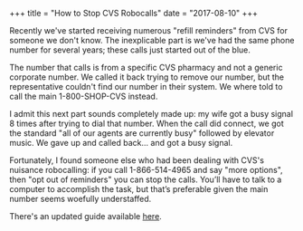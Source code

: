 +++
title = "How to Stop CVS Robocalls"
date = "2017-08-10"
+++

Recently we've started receiving numerous "refill reminders" from CVS for someone we don't know. The inexplicable part is we've had the same phone number for several years; these calls just started out of the blue.<!--more-->

The number that calls is from a specific CVS pharmacy and not a generic corporate number. We called it back trying to remove our number, but the representative couldn't find our number in their system. We where told to call the main 1-800-SHOP-CVS instead.

I admit this next part sounds completely made up: my wife got a busy signal 8 times after trying to dial that number. When the call did connect, we got the standard "all of our agents are currently busy" followed by elevator music. We gave up and called back... and got a busy signal.

Fortunately, I found someone else who had been dealing with CVS's nuisance robocalling: if you call 1-866-514-4965 and say "more options", then "opt out of reminders" you can stop the calls. You’ll have to talk to a computer to accomplish the task, but that’s preferable given the main number seems woefully understaffed.

<div class="alert alert-warning" role="alert">
  <i class="fas fa-info pr-1"></i> There's an updated guide available <a href="/post/2019-01-09-stop-cvs-robo-update">here</a>.
</div>
